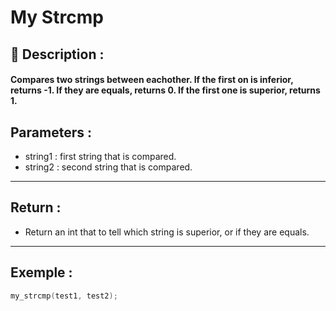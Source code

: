 # My Strcmp

## 📝 Description :
#### Compares two strings between eachother. If the first on is inferior, returns -1. If they are equals, returns 0. If the first one is superior, returns 1.
## Parameters :
- string1 : first string that is compared.
- string2 : second string that is compared.
---
## Return :
- Return an int that to tell which string is superior, or if they are equals.
---
## Exemple : 
```c
my_strcmp(test1, test2); 
```